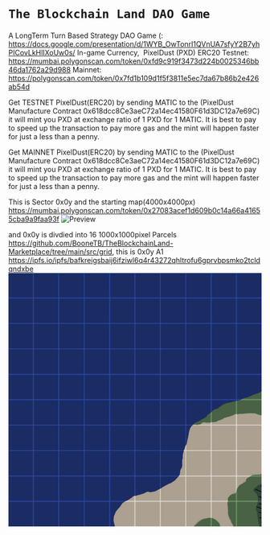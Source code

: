 # `The Blockchain Land DAO Game`

A LongTerm Turn Based Strategy DAO Game (: https://docs.google.com/presentation/d/1WYB_OwTonrI1QVnUA7sfyY2B7yhPICovLkHlIXoUw0s/
In-game Currency,  PixelDust (PXD) ERC20
Testnet: https://mumbai.polygonscan.com/token/0xfd9c919f3473d224b0025346bb46da1762a29d988
Mainnet: https://polygonscan.com/token/0x7fd1b109d1f5f3811e5ec7da67b86b2e426ab54d

Get TESTNET PixelDust(ERC20) by sending MATIC to the (PixelDust Manufacture Contract 0x618dcc8Ce3aeC72a14ec41580F61d3DC12a7e69C) it will mint you PXD at exchange ratio of 1 PXD for 1 MATIC. It is best to pay to speed up the transaction to pay more gas and the mint will happen faster for just a less than a penny.

Get MAINNET PixelDust(ERC20) by sending MATIC to the (PixelDust Manufacture Contract 0x618dcc8Ce3aeC72a14ec41580F61d3DC12a7e69C) it will mint you PXD at exchange ratio of 1 PXD for 1 MATIC. It is best to pay to speed up the transaction to pay more gas and the mint will happen faster for just a less than a penny.

This is Sector 0x0y and the starting map(4000x4000px) https://mumbai.polygonscan.com/token/0x27083acef1d609b0c14a66a41655cba9a9faa93f 
![Preview](https://github.com/BooneTB/TheBlockchainLand-Marketplace/blob/main/src/TheBlockchainLand_0x0y.jpg)

and 0x0y is divdied into 16 1000x1000pixel Parcels https://github.com/BooneTB/TheBlockchainLand-Marketplace/tree/main/src/grid, this is 0x0y A1 https://ipfs.io/ipfs/bafkreigsbaij6ifziwl6q4r43272qhltrofu6gprvbpsmko2tcldqndxbe
![Preview](https://github.com/BooneTB/TheBlockchainLand-Marketplace/blob/main/src/grid/TheBlockchainLand_0x0y_A1.png) 
